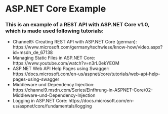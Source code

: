 # ASP.NET Core Example
<h3>This is an example of a REST API with ASP.NET Core v1.0, which is made used following tutorials:</h3>
<ul>
  <li>Channel9: Creating REST API with ASP.NET Core (german): https://www.microsoft.com/germany/techwiese/know-how/video.aspx?id=msdn_de_67138</li>
  <li>Managing Static Files in ASP.NET Core: https://www.youtube.com/watch?v=n3rL0ekYEOM</li>
  <li>ASP.NET Web API Help Pages using Swagger: https://docs.microsoft.com/en-us/aspnet/core/tutorials/web-api-help-pages-using-swagger</li>
  <li>Middleware und Dependency Injection: https://channel9.msdn.com/Series/Einfhrung-in-ASPNET-Core/02-Middleware-und-Dependency-Injection</li>
  <li>Logging in ASP.NET Core: https://docs.microsoft.com/en-us/aspnet/core/fundamentals/logging</li>
</ul>
